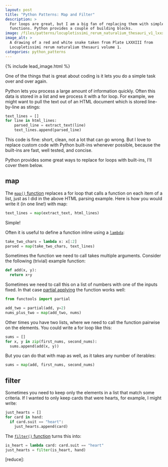 ```yaml
---
layout: post
title: "Python Patterns: Map and Filter"
description: >
  For loops are great, but I am a big fan of replacing them with simple
  functions. Python provides a couple of building blocks.
image: /files/patterns/locupletissimi_rerum_naturalium_thesauri_v1_lxxxiii_snake.png
image_alt: >
  A drawing of a red and white snake taken from Plate LXXXIII from
  Locupletissimi rerum naturalium thesauri volume 1.
categories: python_patterns
---
```


{% include lead_image.html %}

One of the things that is great about coding is it lets you do a simple task
over and over again.

Python lets you process a large amount of information quickly.
Often this data is stored in a list and we process it with a for loop. For
example, we might want to pull the text out of an HTML document which is
stored line-by-line as stings:

```python
text_lines = []
for line in html_lines:
    parsed_line = extract_text(line)
    text_lines.append(parsed_line)
```

This code is fine: short, clean, not a lot that can go wrong.
But I love to replace custom code with Python built-ins whenever possible,
because the built-ins are fast, well tested, and concise.

Python provides some great ways to replace for loops with built-ins, I'll
cover them below.

## map

The [`map()` function][map] replaces a for loop that calls a function on each
item of a list, just as I did in the above HTML parsing example. Here is how
you would write it (in one line!) with map:

[map]: https://docs.python.org/3.7/library/functions.html#map

```python
text_lines = map(extract_text, html_lines)
```

Simple!

Often it is useful to define a function inline using a [`lambda`][lambda]:

[lambda]: https://docs.python.org/3/reference/expressions.html#lambda

```python
take_two_chars = lambda x: x[:2]
parsed = map(take_two_chars, text_lines)
```

Sometimes the function we need to call takes multiple arguments. Consider the
following (trivial) example function:

```python
def add(x, y):
  return x+y
```

Sometimes we need to call this on a list of numbers with one of the inputs
fixed. In that case [partial applying][partial] the function works well:

[partial]: https://en.wikipedia.org/wiki/Partial_application

```python
from functools import partial

add_two = partial(add, y=2)
nums_plus_two = map(add_two, nums)
```

Other times you have two lists, where we need to call the function pairwise on
the elements. You could write a for loop like this:

```python
sums = []
for x, y in zip(first_nums, second_nums):
  sums.append(add(x, y))
```

But you can do that with map as well, as it takes any number of iterables:

```python
sums = map(add, first_nums, second_nums)
```

## filter

Sometimes you need to keep only the elements in a list that match some
criteria. If I wanted to only keep cards that were hearts, for example, I
might write:

```python
just_hearts = []
for card in hand:
  if card.suit == "heart":
    just_hearts.append(card)
```

The [`filter()` function][filter] turns this into:

```python
is_heart = lambda card: card.suit == "heart"
just_hearts = filter(is_heart, hand)
```

[filter]: https://docs.python.org/3.7/library/functions.html#filter
[reduce]: 
